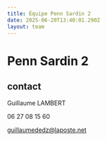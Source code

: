 ```yaml
---
title: Équipe Penn Sardin 2
date: 2025-06-20T13:40:01.290Z
layout: team
---
```


# Penn Sardin 2



## contact 

Guillaume LAMBERT

06 27 08 15 60

guillaumededz@laposte.net

